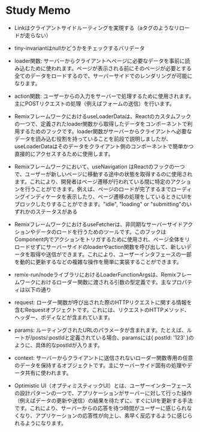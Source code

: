 # Study Memo
- Linkはクライアントサイドルーティングを実現する（aタグのようなリロードが走らない）
- tiny-invariantはnullかどうかをチェックするバリデータ
- loader関数: サーバーからクライアントへページに必要なデータを事前に読み込むために使われます。ページが表示される前にそのページが必要とする全てのデータをロードするので、サーバーサイドでのレンダリングが可能になります。
- action関数: ユーザーからの入力をサーバーで処理するために使用されます。主にPOSTリクエストの処理（例えばフォームの送信）を行います。
- RemixフレームワークにおけるuseLoaderDataは、Reactのカスタムフックの一つで、定義されたloader関数から取得したデータをコンポーネントで利用するためのフックです。loader関数がサーバーからクライアントへ必要なデータを読み込む役割を持っていることを前段で説明しましたが、useLoaderDataはそのデータをクライアント側のコンポーネントで簡単かつ直接的にアクセスするために使用します。

- Remixフレームワークにおいて、useNavigation はReactのフックの一つで、ユーザーが新しいページに移動する途中の状態を取得するのに使用されます。これにより、開発者はページ遷移が行われている間に特定のアクションを行うことができます。例えば、ページのロードが完了するまでローディングインディケータを表示したり、ページ遷移の処理をしているときにUIをブロックしたりすることができます。"idle", "loading" or "submitting"のいずれかのステータスがある

- RemixフレームワークにおけるuseFetcherは、非同期なサーバーサイドアクションやデータのロードを行うためのツールです。このフックはComponent内でアクションをトリガするために使用され、ページ全体をリロードせずにサーバーサイドのloaderやaction関数を呼び出して、新しいデータを取得や送信ができます。これにより、ユーザーインタフェースの一部を動的に更新するなどの複雑な操作を簡単に実装することができます。

- remix-run/nodeライブラリにおけるLoaderFunctionArgsは、Remixフレームワークにおけるローダー関数に渡される引数の型定義です。主なプロパティは以下の通り
 - request: ローダー関数が呼び出された際のHTTPリクエストに関する情報を含むRequestオブジェクトです。これには、リクエストのHTTPメソッド、ヘッダー、ボディなどが含まれています。
 - params: ルーティングされたURLのパラメータが含まれます。たとえば、ルートが/posts/:postIdと定義されている場合、paramsには{ postId: '123' }のように、具体的なpostIdが入ります。
 - context: サーバーからクライアントに送信されないローダー関数専用の任意のデータを保持するオブジェクトです。主にサーバーサイド固有の処理やデータ共有に使われます。
- Optimistic UI（オプティミスティックUI）とは、ユーザーインターフェースの設計パターンの一つで、アプリケーションがサーバーに対して行った操作（例えばデータの更新や送信）の結果を待たずに、すぐにUIを更新する手法です。これにより、サーバーからの応答を待つ時間がユーザーに感じられなくなり、アプリケーションの応答性が向上し、素早く反応するように感じられるようになります。